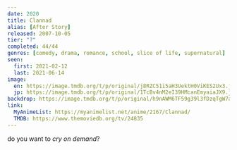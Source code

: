 ```yaml
---
date: 2020
title: Clannad
alias: [After Story]
released: 2007-10-05
tier: "?"
completed: 44/44
genres: [comedy, drama, romance, school, slice of life, supernatural]
seen:
  first: 2021-02-12
  last: 2021-06-14
image:
  en: https://image.tmdb.org/t/p/original/j8RZC51i5aH3UektH0ViKES2Ux3.jpg
  jp: https://image.tmdb.org/t/p/original/1TcBv4nM2eI39HMcanEmyaiaJX9.jpg
backdrop: https://image.tmdb.org/t/p/original/h9nAWM6TF59g39l3fDzqTgW7ap2.jpg
link:
  MyAnimeList: https://myanimelist.net/anime/2167/Clannad/
  TMDB: https://www.themoviedb.org/tv/24835
---
```


do you want to *cry on demand*?
